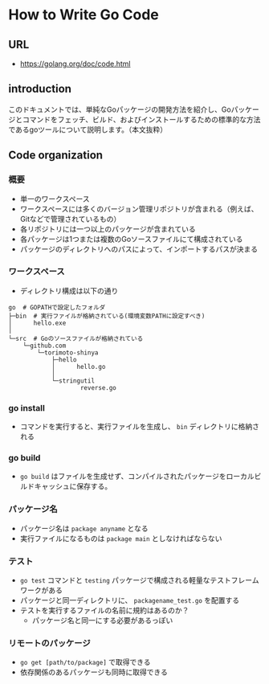 # How to Write Go Code
## URL
* https://golang.org/doc/code.html

## introduction
このドキュメントでは、単純なGoパッケージの開発方法を紹介し、Goパッケージとコマンドをフェッチ、ビルド、およびインストールするための標準的な方法であるgoツールについて説明します。（本文抜粋）

## Code organization
### 概要
* 単一のワークスペース
* ワークスペースには多くのバージョン管理リポジトリが含まれる（例えば、Gitなどで管理されているもの）
* 各リポジトリには一つ以上のパッケージが含まれている
* 各パッケージは1つまたは複数のGoソースファイルにて構成されている
* パッケージのディレクトリへのパスによって、インポートするパスが決まる

### ワークスペース
* ディレクトリ構成は以下の通り
```
go  # GOPATHで設定したフォルダ
├─bin  # 実行ファイルが格納されている(環境変数PATHに設定すべき)
│      hello.exe
│
└─src  # Goのソースファイルが格納されている
    └─github.com
        └─torimoto-shinya
            ├─hello
            │      hello.go
            │
            └─stringutil
                    reverse.go
```

### go install
* コマンドを実行すると、実行ファイルを生成し、 `bin` ディレクトリに格納される

### go build
* `go build` はファイルを生成せず、コンパイルされたパッケージをローカルビルドキャッシュに保存する。

### パッケージ名
* パッケージ名は `package anyname` となる
* 実行ファイルになるものは `package main` としなければならない

### テスト
* `go test` コマンドと `testing` パッケージで構成される軽量なテストフレームワークがある
* パッケージと同一ディレクトリに、 `packagename_test.go` を配置する
* テストを実行するファイルの名前に規約はあるのか？
  * パッケージ名と同一にする必要があるっぽい

### リモートのパッケージ
* `go get [path/to/package]` で取得できる
* 依存関係のあるパッケージも同時に取得できる
